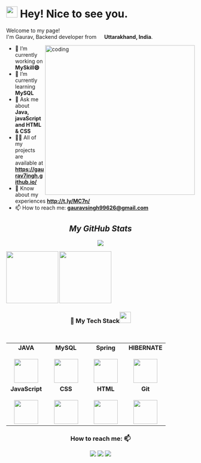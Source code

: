                                                         
<h1><img src="https://emojis.slackmojis.com/emojis/images/1531849430/4246/blob-sunglasses.gif?1531849430" width="30"/> Hey! Nice to see you.</h1>

<p>Welcome to my page! </br> I'm Gaurav, Backend developer from <img src="https://cdn-icons-png.flaticon.com/512/3909/3909444.png" width="13"/> <b>Uttarakhand, India</b>. </p>

<img align="right" alt="coding" width="400" src="https://user-images.githubusercontent.com/56001279/169039511-a3887a25-f6aa-449c-a269-82372aaa8618.gif"/>
                                                       
- 🔭 I’m currently working on **MySkill😄**
- 🌱 I’m currently learning **MySQL**
- 💬 Ask me about **Java, javaScript and HTML & CSS**
- 👨‍💻 All of my projects are available at **https://gaurav7ingh.github.io/**
- 📄 Know about my experiences **http://t.ly/MC7n/**
- 📫 How to reach me: **gauravsingh99626@gmail.com**



                                                       
<h2 align="center"><i>My GitHub Stats</i></h2>
<p align="center"> <img src="https://komarev.com/ghpvc/?username=gaurav7ingh&label=Profile%20views&color=0e75b6&style=flat"/> </p>

<p>
    <img align="left" src="https://github-readme-stats.vercel.app/api?username=gaurav7ingh&show_icons=true&locale=en&theme=dark"  height="139" />
    <img align="center" src="https://github-readme-stats.vercel.app/api/top-langs/?username=gaurav7ingh&layout=compact&exclude_repo=Lybrate-Website-Clone-Version-2.0,Lybrate-Website-Clone,Adidas-Clone&hide=Shell&border_radius=0&theme=dark" height="139" />
</p>

<!-- <img src="https://activity-graph.herokuapp.com/graph?username=gaurav7ingh&theme=xcode" height ="307"/>

![snake gif](https://github.com/gaurav7ingh/gaurav7ingh/blob/output/github-contribution-grid-snake.svg)

<img src="https://raw.githubusercontent.com/andreasbm/readme/master/assets/lines/colored.png">

 -->
 
 
<div align="center">
  <h3 align="center" border="0"> 🚀 My Tech Stack<img src="https://camo.githubusercontent.com/beb64ff21c883e318e4f5db5231c2ba4175705bea1c9249e82a41ab375db4f75/68747470733a2f2f6d65646961322e67697068792e636f6d2f6d656469612f51737347456d706b79454f684243623765312f67697068792e6769663f6369643d656366303565343761306e336769316266716e74716d6f62386739616964316f796a327772336473336d67373030626c267269643d67697068792e676966" width="30"/></h3>
<br>
<table align="center">
<tbody>
<tr valign="top">
<td width="25%" align="center">
<span><b>JAVA</b></span><br><br>
<img height="64px" src="https://cdn-icons-png.flaticon.com/512/226/226777.png">
</td>
<td width="25%" align="center">
<span><b>MySQL</b></span><br><br>
<img height="64px" src="https://cdn-icons-png.flaticon.com/512/919/919836.png">
</td>
<td width="25%" align="center">
<span><b>Spring</b></span><br><br>
<img height="64px" src="https://spring.io/images/spring-logo-9146a4d3298760c2e7e49595184e1975.svg">
</td>
<td width="25%" align="center">
<span><b>HIBERNATE</b></span><br><br>
<img height="64px" src="https://hibernate.org/images/hibernate-logo.svg">
</td>
</tr>

<tr valign="top">
<td width="25%" align="center">
<span><b>JavaScript</b></span><br><br>
<img height="64px" src="https://cdn-icons-png.flaticon.com/512/5968/5968292.png">
</td>


<td width="25%" align="center">
<span><b>CSS</b></span><br><br>
<img height="64px" src="https://cdn-icons-png.flaticon.com/512/888/888847.png">
</td>

<td width="25%" align="center">
<span><b>HTML</b></span><br><br>
<img height="64px" src="https://cdn-icons-png.flaticon.com/512/888/888859.png">
</td>
<td width="25%" align="center">
<span><b>Git</b></span><br><br>
<img height="64px" src="https://cdn.svgporn.com/logos/git-icon.svg">
</td>
</tr>
</tbody>
</table>
</div> 



<div align="center">  
                                                         
<h3 align="center">How to reach me: 📫</h3>
<div align="center" display="flex">
  <a  href="" target="_blank"> <img src="https://img.shields.io/badge/LinkedIn-0077B5?style=for-the-badge&logo=linkedin&logoColor=white" /></a>
  <a  href="mailto: gauravsingh99626@gmail.com" target="_blank"><img src="https://img.shields.io/badge/Gmail-D14836?style=for-the-badge&logo=gmail&logoColor=white" /></a>
  <a  href="https://github.com/gaurav7ingh" target="_blank"><img src="https://img.shields.io/badge/GitHub-100000?style=for-the-badge&logo=github&logoColor=white" /></a>
</div>

                                                          



